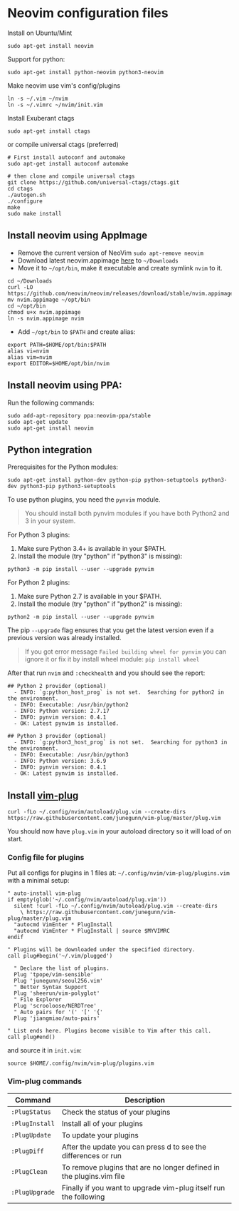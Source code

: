 # Neovim configuration files

Install on Ubuntu/Mint
```
sudo apt-get install neovim
```
Support for python:
```
sudo apt-get install python-neovim python3-neovim
```
Make neovim use vim's config/plugins
```
ln -s ~/.vim ~/nvim
ln -s ~/.vimrc ~/nvim/init.vim
```
Install Exuberant ctags
```
sudo apt-get install ctags
```
or compile universal ctags (preferred)
```
# First install autoconf and automake
sudo apt-get install autoconf automake

# then clone and compile universal ctags
git clone https://github.com/universal-ctags/ctags.git
cd ctags
./autogen.sh 
./configure
make
sudo make install
```

## Install neovim using AppImage
* Remove the current version of NeoVim
`sudo apt-remove neovim`
* Download latest neovim.appimage [here](https://github.com/neovim/neovim/releases) to `~/Downloads`
* Move it to `~/opt/bin`, make it executable and create symlink `nvim` to it.
```
cd ~/Downloads
curl -LO https://github.com/neovim/neovim/releases/download/stable/nvim.appimage
mv nvim.appimage ~/opt/bin
cd ~/opt/bin
chmod u+x nvim.appimage
ln -s nvim.appimage nvim
```
* Add `~/opt/bin` to `$PATH` and create alias:
```
export PATH=$HOME/opt/bin:$PATH
alias vi=nvim
alias vim=nvim
export EDITOR=$HOME/opt/bin/nvim
```

## Install neovim using PPA:

Run the following commands:
```
sudo add-apt-repository ppa:neovim-ppa/stable
sudo apt-get update
sudo apt-get install neovim
```

## Python integration

Prerequisites for the Python modules:
```
sudo apt-get install python-dev python-pip python-setuptools python3-dev python3-pip python3-setuptools
```

To use python plugins, you need the `pynvim` module.

> You should install both pynvim modules if you have both Python2 and 3 in your system.

For Python 3 plugins:
1. Make sure Python 3.4+ is available in your $PATH.
2. Install the module (try "python" if "python3" is missing):
```
python3 -m pip install --user --upgrade pynvim
```

For Python 2 plugins:
1. Make sure Python 2.7 is available in your $PATH.
2. Install the module (try "python" if "python2" is missing):
```
python2 -m pip install --user --upgrade pynvim
```

The pip `--upgrade` flag ensures that you get the latest version even if a previous version was already installed.

> If you got error message `Failed building wheel for pynvim` you can ignore it or fix it by install wheel module:
> `pip install wheel`

After that run `nvim` and `:checkhealth` and you should see the report:
```
## Python 2 provider (optional)    
  - INFO: `g:python_host_prog` is not set.  Searching for python2 in the environment.    
  - INFO: Executable: /usr/bin/python2    
  - INFO: Python version: 2.7.17    
  - INFO: pynvim version: 0.4.1    
  - OK: Latest pynvim is installed.
    
## Python 3 provider (optional)    
  - INFO: `g:python3_host_prog` is not set.  Searching for python3 in the environment.    
  - INFO: Executable: /usr/bin/python3                                                                                              
  - INFO: Python version: 3.6.9    
  - INFO: pynvim version: 0.4.1    
  - OK: Latest pynvim is installed.    
```

## Install [vim-plug](https://github.com/junegunn/vim-plug)

```
curl -fLo ~/.config/nvim/autoload/plug.vim --create-dirs https://raw.githubusercontent.com/junegunn/vim-plug/master/plug.vim
```
You should now have `plug.vim` in your autoload directory so it will load of on start.

### Config file for plugins

Put all configs for plugins in 1 files at: `~/.config/nvim/vim-plug/plugins.vim` with a minimal setup:
```
" auto-install vim-plug
if empty(glob('~/.config/nvim/autoload/plug.vim'))
  silent !curl -fLo ~/.config/nvim/autoload/plug.vim --create-dirs
    \ https://raw.githubusercontent.com/junegunn/vim-plug/master/plug.vim
  "autocmd VimEnter * PlugInstall
  "autocmd VimEnter * PlugInstall | source $MYVIMRC
endif

" Plugins will be downloaded under the specified directory.
call plug#begin('~/.vim/plugged')

  " Declare the list of plugins.
  Plug 'tpope/vim-sensible'
  Plug 'junegunn/seoul256.vim'
  " Better Syntax Support
  Plug 'sheerun/vim-polyglot'
  " File Explorer
  Plug 'scrooloose/NERDTree'
  " Auto pairs for '(' '[' '{' 
  Plug 'jiangmiao/auto-pairs'

" List ends here. Plugins become visible to Vim after this call.
call plug#end()
```

and source it in `init.vim`:
```
source $HOME/.config/nvim/vim-plug/plugins.vim
```

### Vim-plug commands

| Command        | Description                                                          |
|----------------|----------------------------------------------------------------------|
| `:PlugStatus`  | Check the status of your plugins                                     |
| `:PlugInstall` | Install all of your plugins                                          |
| `:PlugUpdate`  | To update your plugins                                               |
| `:PlugDiff`    | After the update you can press d to see the differences or run       |
| `:PlugClean`   | To remove plugins that are no longer defined in the plugins.vim file |
| `:PlugUpgrade` | Finally if you want to upgrade vim-plug itself run the following     |

